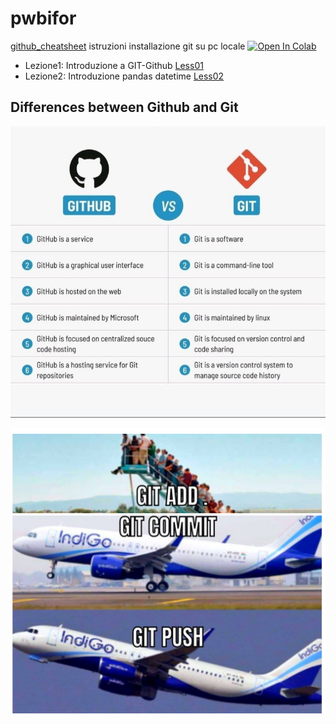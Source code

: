 # pwbifor

[github_cheatsheet](materiale/Less01/_cheat_github.pdf)
istruzioni installazione git su pc locale
[![Open In Colab](https://colab.research.google.com/assets/colab-badge.svg)](https://colab.research.google.com/github/Frenz86/pwbifor/blob/main/materiale/Less01/Come_utilizzare_GitHub.ipynb)


- Lezione1: Introduzione a GIT-Github [Less01](materiale/Less01/)
- Lezione2: Introduzione pandas datetime [Less02](materiale/Less02/)

## Differences between Github and Git

![image info](./github1.jpg)


![image info](./git2.jpg)

